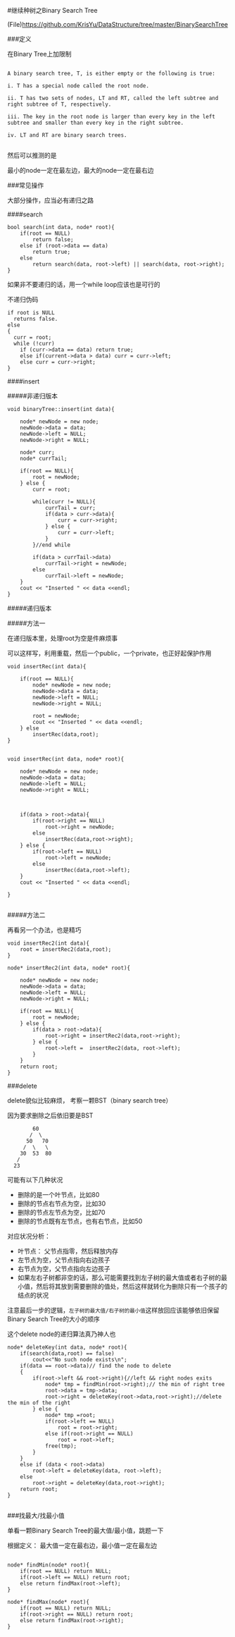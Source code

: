 #继续种树之Binary Search Tree


(File)<https://github.com/KrisYu/DataStructure/tree/master/BinarySearchTree>

###定义

在Binary Tree上加限制


```

A binary search tree, T, is either empty or the following is true:
i. T has a special node called the root node.ii. T has two sets of nodes, LT and RT, called the left subtree and right subtree of T, respectively.iii. The key in the root node is larger than every key in the left subtree and smaller than every key in the right subtree.iv. LT and RT are binary search trees.


```

然后可以推测的是

最小的node一定在最左边，最大的node一定在最右边


 
###常见操作


大部分操作，应当必有递归之路


####search


```
bool search(int data, node* root){
    if(root == NULL)
        return false;
    else if (root->data == data)
        return true;
    else
        return search(data, root->left) || search(data, root->right);
}
```

如果非不要递归的话，用一个while loop应该也是可行的


不递归伪码

```
if root is NULL  returns false.else{
  curr = root;   while (!curr)    if (curr->data == data) return true;    else if(current->data > data) curr = curr->left;    else curr = curr->right;}

```



####insert



#####非递归版本

```
void binaryTree::insert(int data){
    
    node* newNode = new node;
    newNode->data = data;
    newNode->left = NULL;
    newNode->right = NULL;
    
    node* curr;
    node* currTail;
    
    if(root == NULL){
        root = newNode;
    } else {
        curr = root;
        
        while(curr != NULL){
            currTail = curr;
            if(data > curr->data){
                curr = curr->right;
            } else {
                curr = curr->left;
            }
        }//end while
        
        if(data > currTail->data)
            currTail->right = newNode;
        else
            currTail->left = newNode;
    }
    cout << "Inserted " << data <<endl;
}

```

#####递归版本


#####方法一

在递归版本里，处理root为空是件麻烦事

可以这样写，利用重载，然后一个public，一个private，也正好起保护作用


```
void insertRec(int data){
    
    if(root == NULL){
        node* newNode = new node;
        newNode->data = data;
        newNode->left = NULL;
        newNode->right = NULL;
    
        root = newNode;
        cout << "Inserted " << data <<endl;
    } else 
        insertRec(data,root);
}


void insertRec(int data, node* root){
    
    node* newNode = new node;
    newNode->data = data;
    newNode->left = NULL;
    newNode->right = NULL;         
    
    
    
    if(data > root->data){
        if(root->right == NULL)
            root->right = newNode;
        else
            insertRec(data,root->right);
    } else {
        if(root->left == NULL)
            root->left = newNode;
        else
            insertRec(data,root->left);
    }
    cout << "Inserted " << data <<endl;

}


```

#####方法二


再看另一个办法，也是精巧

```
void insertRec2(int data){
    root = insertRec2(data,root);
}

node* insertRec2(int data, node* root){
    
    node* newNode = new node;
    newNode->data = data;
    newNode->left = NULL;
    newNode->right = NULL;         
    
    if(root == NULL){
        root = newNode;
    } else {
        if(data > root->data){
            root->right = insertRec2(data,root->right);
        } else {
            root->left =  insertRec2(data, root->left);
        }
    }
    return root;
}

```


###delete


delete貌似比较麻烦，
考察一颗BST（binary search tree）

因为要求删除之后依旧要是BST



```
		60
	   /  \
	  50   70
	 /  \   \
	30  53  80
   /
  23 

```



可能有以下几种状况

- 删除的是一个叶节点，比如80
- 删除的节点右节点为空，比如30
- 删除的节点左节点为空，比如70
- 删除的节点既有左节点，也有右节点，比如50


对应状况分析：

- 叶节点： 父节点指零，然后释放内存 
- 左节点为空，父节点指向右边孩子
- 右节点为空，父节点指向左边孩子
- 如果左右子树都非空的话，那么可能需要找到左子树的最大值或者右子树的最小值，然后将其放到需要删除的值处，然后这样就转化为删除只有一个孩子的结点的状况

注意最后一步的逻辑，`左子树的最大值/右子树的最小值`这样放回应该能够依旧保留Binary Search Tree的大小的顺序

这个delete node的递归算法真乃神人也


```
node* deleteKey(int data, node* root){
    if(search(data,root) == false)
        cout<<"No such node exists\n";
    if(data == root->data)// find the node to delete
    {
        if(root->left && root->right){//left && right nodes exits
            node* tmp = findMin(root->right);// the min of right tree
            root->data = tmp->data;
            root->right = deleteKey(root->data,root->right);//delete the min of the right
        } else {
            node* tmp =root;
            if(root->left == NULL)
                root = root->right;
            else if(root->right == NULL)
                root = root->left;
            free(tmp);
        }
    }
    else if (data < root->data)
        root->left = deleteKey(data, root->left);
    else
        root->right = deleteKey(data,root->right);
    return root;
}


```





###找最大/找最小值



单看一颗Binary Search Tree的最大值/最小值，跳题一下

根据定义： 最大值一定在最右边，最小值一定在最左边



```

node* findMin(node* root){
    if(root == NULL) return NULL;
    if(root->left == NULL) return root;
    else return findMax(root->left);
}

node* findMax(node* root){
    if(root == NULL) return NULL;
    if(root->right == NULL) return root;
    else return findMax(root->right);
}

```







